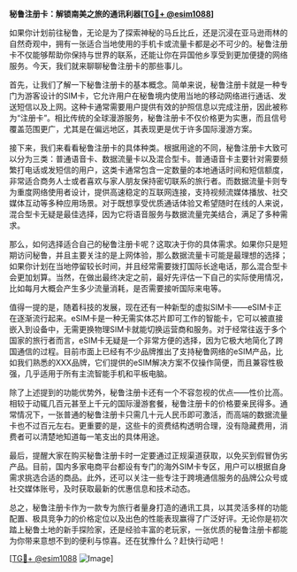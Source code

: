 **秘鲁注册卡：解锁南美之旅的通讯利器[[TG💪+ @esim1088](https://t.me/s/esim1088)]**

如果你计划前往秘鲁，无论是为了探索神秘的马丘比丘，还是沉浸在亚马逊雨林的自然奇观中，拥有一张适合当地使用的手机卡或流量卡都是必不可少的。秘鲁注册卡不仅能够帮助你保持与世界的联系，还能让你在异国他乡享受到更加便捷的网络服务。今天，我们就来聊聊秘鲁注册卡的那些事儿。

首先，让我们了解一下秘鲁注册卡的基本概念。简单来说，秘鲁注册卡就是一种专门为游客设计的SIM卡，它允许用户在秘鲁境内使用当地的移动网络进行通话、发送短信以及上网。这种卡通常需要用户提供有效的护照信息以完成注册，因此被称为“注册卡”。相比传统的全球漫游服务，秘鲁注册卡不仅价格更为实惠，而且信号覆盖范围更广，尤其是在偏远地区，其表现更是优于许多国际漫游方案。

接下来，我们来看看秘鲁注册卡的具体种类。根据用途的不同，秘鲁注册卡大致可以分为三类：普通语音卡、数据流量卡以及混合型卡。普通语音卡主要针对需要频繁打电话或发短信的用户，这类卡通常包含一定数量的本地通话时间和短信额度，非常适合商务人士或者喜欢与家人朋友保持密切联系的旅行者。而数据流量卡则专为重度网络使用者设计，提供高速稳定的互联网连接，支持视频流媒体播放、社交媒体互动等多种应用场景。对于既想享受优质通话体验又希望随时在线的人来说，混合型卡无疑是最佳选择，因为它将语音服务与数据流量完美结合，满足了多种需求。

那么，如何选择适合自己的秘鲁注册卡呢？这取决于你的具体需求。如果你只是短期访问秘鲁，并且主要关注的是上网体验，那么数据流量卡可能是最理想的选择；如果你计划在当地停留较长时间，并且经常需要拨打国际长途电话，那么混合型卡会更加划算。当然，在做出最终决定之前，最好先评估一下自己的实际使用情况，比如每月大概会产生多少流量消耗，是否需要接听国际来电等。

值得一提的是，随着科技的发展，现在还有一种新型的虚拟SIM卡——eSIM卡正在逐渐流行起来。eSIM卡是一种无需实体芯片即可工作的智能卡，它可以被直接嵌入到设备中，无需更换物理SIM卡就能切换运营商和服务。对于经常往返于多个国家的旅行者而言，eSIM卡无疑是一个非常方便的选择，因为它极大地简化了跨国通信的过程。目前市面上已经有不少品牌推出了支持秘鲁网络的eSIM产品，比如我们熟悉的XXX品牌，它们提供的eSIM解决方案不仅操作简便，而且兼容性极强，几乎适用于所有主流智能手机和平板电脑。

除了上述提到的功能优势外，秘鲁注册卡还有一个不容忽视的优点——性价比高。相较于动辄几百元甚至上千元的国际漫游套餐，秘鲁注册卡的价格要亲民得多。通常情况下，一张普通的秘鲁注册卡只需几十元人民币即可激活，而高端的数据流量卡也不过百元左右。更重要的是，这些卡的资费结构透明合理，没有隐藏费用，消费者可以清楚地知道每一笔支出的具体用途。

最后，提醒大家在购买秘鲁注册卡时一定要通过正规渠道获取，以免买到假冒伪劣产品。目前，国内多家电商平台都设有专门的海外SIM卡专区，用户可以根据自身需求挑选合适的商品。此外，还可以关注一些专注于跨境通信服务的品牌公众号或社交媒体账号，及时获取最新的优惠信息和技术动态。

总之，秘鲁注册卡作为一款专为旅行者量身打造的通讯工具，以其灵活多样的功能配置、极具竞争力的价格定位以及出色的性能表现赢得了广泛好评。无论你是初次踏上秘鲁土地的新手探险家，还是经验丰富的老玩家，一张优质的秘鲁注册卡都能为你带来意想不到的便利与惊喜。还在犹豫什么？赶快行动吧！

[[TG💪+ @esim1088](https://t.me/s/esim1088) ![Image](https://i.postimg.cc/4NQfJmqS/Snipaste-2025-05-13-00-14-12.png)]